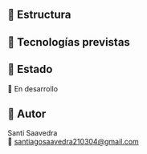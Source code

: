 ## 📁 Estructura

## 🚀 Tecnologías previstas

## 📌 Estado

🔧 En desarrollo

## 👤 Autor

Santi Saavedra  
📧 santiagosaavedra210304@gmail.com